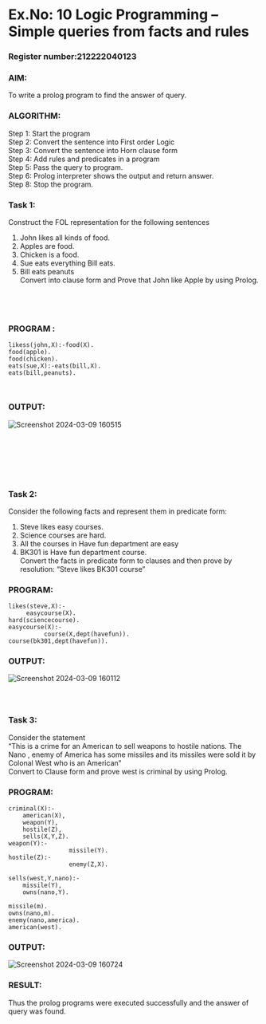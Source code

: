 # Ex.No: 10  Logic Programming –  Simple queries from facts and rules                                     
### Register number:212222040123
### AIM: 
To write a prolog program to find the answer of query. 
###  ALGORITHM:
 Step 1: Start the program <br> 
 Step 2: Convert the sentence into First order Logic  <br> 
 Step 3:  Convert the sentence into Horn clause form  <br> 
 Step 4: Add rules and predicates in a program   <br> 
 Step 5:  Pass the query to program. <br> 
 Step 6: Prolog interpreter shows the output and return answer. <br> 
 Step 8:  Stop the program.
### Task 1:
Construct the FOL representation for the following sentences <br> 
1.	John likes all kinds of food.  <br> 
2.	Apples are food.  <br> 
3.	Chicken is a food.  <br> 
4.	Sue eats everything Bill eats. <br> 
5.	 Bill eats peanuts  <br> 
   Convert into clause form and Prove that John like Apple by using Prolog. <br>
   ```




```
### PROGRAM :
```
likess(john,X):-food(X).
food(apple).
food(chicken).
eats(sue,X):-eats(bill,X).
eats(bill,peanuts).



```


### OUTPUT:
![Screenshot 2024-03-09 160515](https://github.com/KATHIR1611/AI_Lab_2023-24/assets/128135186/246b8c5b-5caf-49a0-8086-9f247558610c)

```







```
### Task 2:
Consider the following facts and represent them in predicate form: <br>              
1.	Steve likes easy courses. <br> 
2.	Science courses are hard. <br> 
3. All the courses in Have fun department are easy <br> 
4. BK301 is Have fun department course.<br> 
Convert the facts in predicate form to clauses and then prove by resolution: “Steve likes BK301 course”<br> 

### PROGRAM:
```
likes(steve,X):-
     easycourse(X).
hard(sciencecourse).
easycourse(X):-
          course(X,dept(havefun)).
course(bk301,dept(havefun)).
```



### OUTPUT: 
![Screenshot 2024-03-09 160112](https://github.com/KATHIR1611/AI_Lab_2023-24/assets/128135186/e265a131-e4fc-4da6-8bd1-a348f175d071)


```



```
### Task 3:
Consider the statement <br> 
“This is a crime for an American to sell weapons to hostile nations. The Nano , enemy of America has some missiles and its missiles were sold it by Colonal West who is an American” <br> 
Convert to Clause form and prove west is criminal by using Prolog.<br> 
### PROGRAM:
```
criminal(X):-
	american(X),
	weapon(Y),
	hostile(Z),
	sells(X,Y,Z).
weapon(Y):-
                 missile(Y).
hostile(Z):-
                 enemy(Z,X).

sells(west,Y,nano):-
	missile(Y),
	owns(nano,Y).

missile(m).
owns(nano,m).
enemy(nano,america).
american(west).
```


### OUTPUT:
![Screenshot 2024-03-09 160724](https://github.com/KATHIR1611/AI_Lab_2023-24/assets/128135186/fc423f71-3f84-46dc-befe-daea77912bbb)

### RESULT:
Thus the prolog programs were executed successfully and the answer of query was found.
